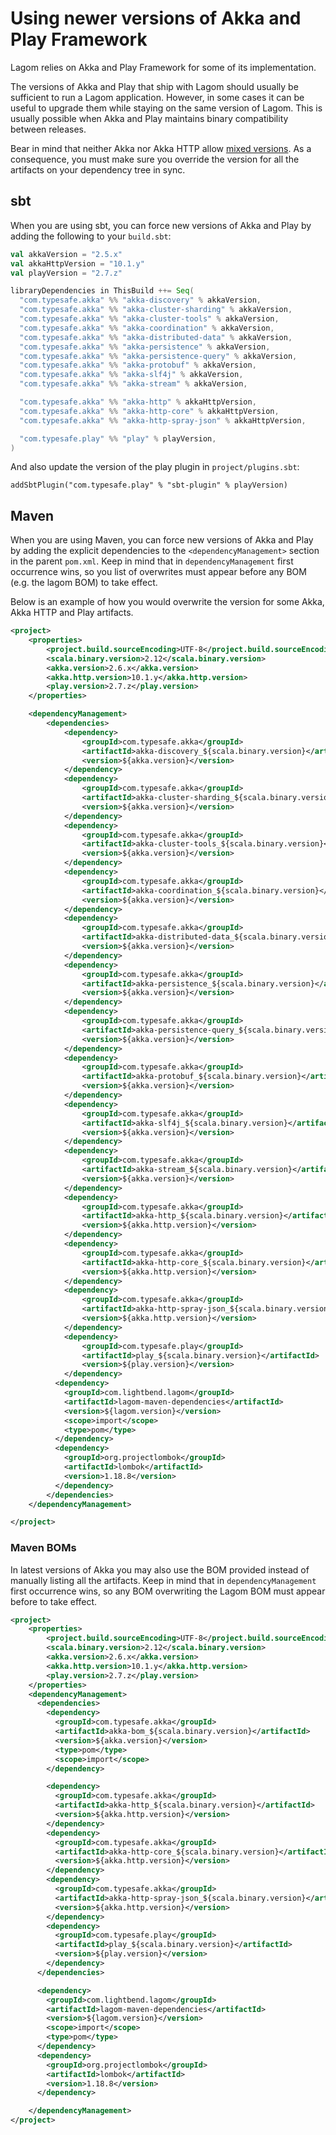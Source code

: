 # Using newer versions of Akka and Play Framework

Lagom relies on Akka and Play Framework for some of its implementation.

The versions of Akka and Play that ship with Lagom should usually be sufficient to run a Lagom application. However, in some cases it can be useful to upgrade them while staying on the same version of Lagom. This is usually possible when Akka and Play maintains binary compatibility between releases.

Bear in mind that neither Akka nor Akka HTTP allow [mixed versions](https://doc.akka.io/docs/akka/current/common/binary-compatibility-rules.html#mixed-versioning-is-not-allowed). As a consequence, you must make sure you override the version for all the artifacts on your dependency tree in sync.

## sbt

When you are using sbt, you can force new versions of Akka and Play by adding the following to your `build.sbt`:

```scala
val akkaVersion = "2.5.x"
val akkaHttpVersion = "10.1.y"
val playVersion = "2.7.z"

libraryDependencies in ThisBuild ++= Seq(
  "com.typesafe.akka" %% "akka-discovery" % akkaVersion,
  "com.typesafe.akka" %% "akka-cluster-sharding" % akkaVersion,
  "com.typesafe.akka" %% "akka-cluster-tools" % akkaVersion,
  "com.typesafe.akka" %% "akka-coordination" % akkaVersion,
  "com.typesafe.akka" %% "akka-distributed-data" % akkaVersion,
  "com.typesafe.akka" %% "akka-persistence" % akkaVersion,
  "com.typesafe.akka" %% "akka-persistence-query" % akkaVersion,
  "com.typesafe.akka" %% "akka-protobuf" % akkaVersion,
  "com.typesafe.akka" %% "akka-slf4j" % akkaVersion,
  "com.typesafe.akka" %% "akka-stream" % akkaVersion,

  "com.typesafe.akka" %% "akka-http" % akkaHttpVersion,
  "com.typesafe.akka" %% "akka-http-core" % akkaHttpVersion,
  "com.typesafe.akka" %% "akka-http-spray-json" % akkaHttpVersion,

  "com.typesafe.play" %% "play" % playVersion,
)
```

And also update the version of the play plugin in `project/plugins.sbt`:

```
addSbtPlugin("com.typesafe.play" % "sbt-plugin" % playVersion)
```

## Maven

When you are using Maven, you can force new versions of Akka and Play by adding the explicit dependencies to the `<dependencyManagement>` section in the parent `pom.xml`. Keep in mind that in `dependencyManagement` first occurrence wins, so you list of overwrites must appear before any BOM (e.g. the lagom BOM) to take effect.

Below is an example of how you would overwrite the version for some Akka, Akka HTTP and Play artifacts.

```xml
<project>
    <properties>
        <project.build.sourceEncoding>UTF-8</project.build.sourceEncoding>
        <scala.binary.version>2.12</scala.binary.version>
        <akka.version>2.6.x</akka.version>
        <akka.http.version>10.1.y</akka.http.version>
        <play.version>2.7.z</play.version>
    </properties>

    <dependencyManagement>
        <dependencies>
            <dependency>
                <groupId>com.typesafe.akka</groupId>
                <artifactId>akka-discovery_${scala.binary.version}</artifactId>
                <version>${akka.version}</version>
            </dependency>
            <dependency>
                <groupId>com.typesafe.akka</groupId>
                <artifactId>akka-cluster-sharding_${scala.binary.version}</artifactId>
                <version>${akka.version}</version>
            </dependency>
            <dependency>
                <groupId>com.typesafe.akka</groupId>
                <artifactId>akka-cluster-tools_${scala.binary.version}</artifactId>
                <version>${akka.version}</version>
            </dependency>
            <dependency>
                <groupId>com.typesafe.akka</groupId>
                <artifactId>akka-coordination_${scala.binary.version}</artifactId>
                <version>${akka.version}</version>
            </dependency>
            <dependency>
                <groupId>com.typesafe.akka</groupId>
                <artifactId>akka-distributed-data_${scala.binary.version}</artifactId>
                <version>${akka.version}</version>
            </dependency>
            <dependency>
                <groupId>com.typesafe.akka</groupId>
                <artifactId>akka-persistence_${scala.binary.version}</artifactId>
                <version>${akka.version}</version>
            </dependency>
            <dependency>
                <groupId>com.typesafe.akka</groupId>
                <artifactId>akka-persistence-query_${scala.binary.version}</artifactId>
                <version>${akka.version}</version>
            </dependency>
            <dependency>
                <groupId>com.typesafe.akka</groupId>
                <artifactId>akka-protobuf_${scala.binary.version}</artifactId>
                <version>${akka.version}</version>
            </dependency>
            <dependency>
                <groupId>com.typesafe.akka</groupId>
                <artifactId>akka-slf4j_${scala.binary.version}</artifactId>
                <version>${akka.version}</version>
            </dependency>
            <dependency>
                <groupId>com.typesafe.akka</groupId>
                <artifactId>akka-stream_${scala.binary.version}</artifactId>
                <version>${akka.version}</version>
            </dependency>
            <dependency>
                <groupId>com.typesafe.akka</groupId>
                <artifactId>akka-http_${scala.binary.version}</artifactId>
                <version>${akka.http.version}</version>
            </dependency>
            <dependency>
                <groupId>com.typesafe.akka</groupId>
                <artifactId>akka-http-core_${scala.binary.version}</artifactId>
                <version>${akka.http.version}</version>
            </dependency>
            <dependency>
                <groupId>com.typesafe.akka</groupId>
                <artifactId>akka-http-spray-json_${scala.binary.version}</artifactId>
                <version>${akka.http.version}</version>
            </dependency>
            <dependency>
                <groupId>com.typesafe.play</groupId>
                <artifactId>play_${scala.binary.version}</artifactId>
                <version>${play.version}</version>
            </dependency>
          <dependency>
            <groupId>com.lightbend.lagom</groupId>
            <artifactId>lagom-maven-dependencies</artifactId>
            <version>${lagom.version}</version>
            <scope>import</scope>
            <type>pom</type>
          </dependency>
          <dependency>
            <groupId>org.projectlombok</groupId>
            <artifactId>lombok</artifactId>
            <version>1.18.8</version>
          </dependency>
        </dependencies>
    </dependencyManagement>

</project>
```

### Maven BOMs

In latest versions of Akka you may also use the BOM provided instead of manually listing all the artifacts.  Keep in mind that in `dependencyManagement` first occurrence wins, so any BOM overwriting the Lagom BOM must appear before to take effect.

```xml
<project>
    <properties>
        <project.build.sourceEncoding>UTF-8</project.build.sourceEncoding>
        <scala.binary.version>2.12</scala.binary.version>
        <akka.version>2.6.x</akka.version>
        <akka.http.version>10.1.y</akka.http.version>
        <play.version>2.7.z</play.version>
    </properties>
    <dependencyManagement>
      <dependencies>
        <dependency>
          <groupId>com.typesafe.akka</groupId>
          <artifactId>akka-bom_${scala.binary.version}</artifactId>
          <version>${akka.version}</version>
          <type>pom</type>
          <scope>import</scope>
        </dependency>

        <dependency>
          <groupId>com.typesafe.akka</groupId>
          <artifactId>akka-http_${scala.binary.version}</artifactId>
          <version>${akka.http.version}</version>
        </dependency>
        <dependency>
          <groupId>com.typesafe.akka</groupId>
          <artifactId>akka-http-core_${scala.binary.version}</artifactId>
          <version>${akka.http.version}</version>
        </dependency>
        <dependency>
          <groupId>com.typesafe.akka</groupId>
          <artifactId>akka-http-spray-json_${scala.binary.version}</artifactId>
          <version>${akka.http.version}</version>
        </dependency>
        <dependency>
          <groupId>com.typesafe.play</groupId>
          <artifactId>play_${scala.binary.version}</artifactId>
          <version>${play.version}</version>
        </dependency>
      </dependencies>

      <dependency>
        <groupId>com.lightbend.lagom</groupId>
        <artifactId>lagom-maven-dependencies</artifactId>
        <version>${lagom.version}</version>
        <scope>import</scope>
        <type>pom</type>
      </dependency>
      <dependency>
        <groupId>org.projectlombok</groupId>
        <artifactId>lombok</artifactId>
        <version>1.18.8</version>
      </dependency>

    </dependencyManagement>
</project>
```
